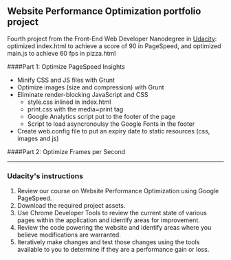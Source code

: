 ## Website Performance Optimization portfolio project

Fourth project from the Front-End Web Developer Nanodegree in <a href="http://www.udacity.com" target="_blank">Udacity</a>:<br>
optimized index.html to achieve a score of 90 in PageSpeed, and optimized main.js to achieve 60 fps in pizza.html

####Part 1: Optimize PageSpeed Insights 

- Minify CSS and JS files with Grunt
- Optimize images (size and compression) with Grunt
- Eliminate render-blocking JavaScript and CSS
  - style.css inlined in index.html
  - print.css with the media=print tag
  - Google Analytics script put to the footer of the page
  - Script to load asyncronoulsy the Google Fonts in the footer
- Create web.config file to put an expiry date to static resources (css, images and js)










####Part 2: Optimize Frames per Second 





-----------------------------------------------

### Udacity's instructions

1. Review our course on Website Performance Optimization using Google PageSpeed.
2. Download the required project assets.
3. Use Chrome Developer Tools to review the current state of various pages within the application and identify areas for improvement.
4. Review the code powering the website and identify areas where you believe modifications are warranted.
5. Iteratively make changes and test those changes using the tools available to you to determine if they are a performance gain or loss.
